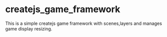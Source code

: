 createjs_game_framework
=======================

This is a simple createjs game framework with scenes,layers and manages game display resizing.



